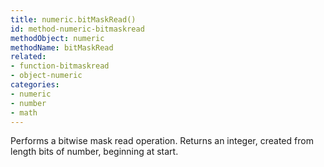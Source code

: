 ```yaml
---
title: numeric.bitMaskRead()
id: method-numeric-bitmaskread
methodObject: numeric
methodName: bitMaskRead
related:
- function-bitmaskread
- object-numeric
categories:
- numeric
- number
- math
---
```


Performs a bitwise mask read operation.
Returns an integer, created from length bits of number,
beginning at start.